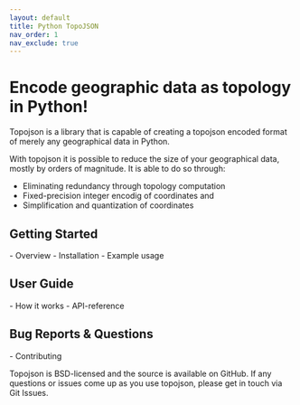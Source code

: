 ```yaml
---
layout: default
title: Python TopoJSON
nav_order: 1
nav_exclude: true
---
```


<h1>Encode geographic data as topology in Python!</h1>

Topojson is a library that is capable of creating a topojson encoded format of merely any geographical data in Python.

With topojson it is possible to reduce the size of your geographical data, mostly by orders of magnitude. It is able to do so through:

- Eliminating redundancy through topology computation
- Fixed-precision integer encodig of coordinates and
- Simplification and quantization of coordinates

<h2>Getting Started</h2>
- Overview
- Installation
- Example usage

<h2>User Guide</h2>
- How it works
- API-reference

<h2>Bug Reports & Questions</h2>
- Contributing

Topojson is BSD-licensed and the source is available on GitHub. If any questions or issues come up as you use topojson, please get in touch via Git Issues.
